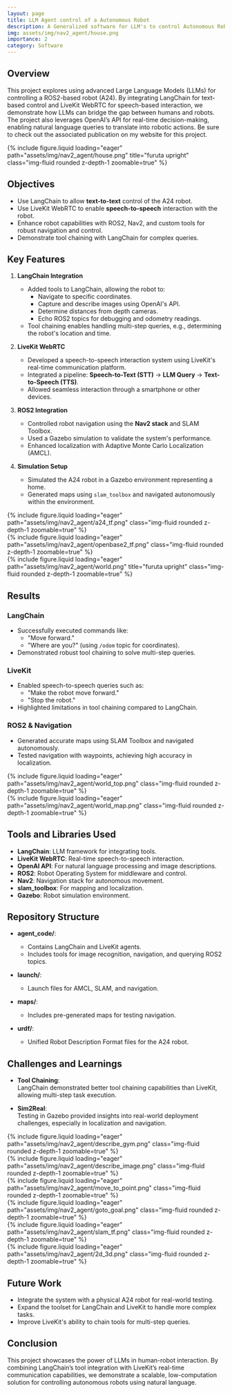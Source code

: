 ```yaml
---
layout: page
title: LLM Agent control of a Autonomous Robot
description: A Generalized software for LLM's to control Autonomous Robots using Langchain and webRTC based Realtime Communication
img: assets/img/nav2_agent/house.png
importance: 2
category: Software
---
```


## Overview

This project explores using advanced Large Language Models (LLMs) for controlling a ROS2-based robot (A24). By integrating LangChain for text-based control and LiveKit WebRTC for speech-based interaction, we demonstrate how LLMs can bridge the gap between humans and robots. The project also leverages OpenAI’s API for real-time decision-making, enabling natural language queries to translate into robotic actions. Be sure to check out the associated publication on my website for this project.

<div class="row">
    <div class="col-sm mt-3 mt-md-0">
        {% include figure.liquid loading="eager" path="assets/img/nav2_agent/house.png" title="furuta upright" class="img-fluid rounded z-depth-1 zoomable=true" %}
    </div>
</div>

## Objectives

- Use LangChain to allow **text-to-text** control of the A24 robot.  
- Use LiveKit WebRTC to enable **speech-to-speech** interaction with the robot.  
- Enhance robot capabilities with ROS2, Nav2, and custom tools for robust navigation and control.  
- Demonstrate tool chaining with LangChain for complex queries.

## Key Features

1. **LangChain Integration**  
   - Added tools to LangChain, allowing the robot to:  
     - Navigate to specific coordinates.  
     - Capture and describe images using OpenAI's API.  
     - Determine distances from depth cameras.  
     - Echo ROS2 topics for debugging and odometry readings.  
   - Tool chaining enables handling multi-step queries, e.g., determining the robot's location and time.  

2. **LiveKit WebRTC**  
   - Developed a speech-to-speech interaction system using LiveKit's real-time communication platform.  
   - Integrated a pipeline: **Speech-to-Text (STT)** → **LLM Query** → **Text-to-Speech (TTS)**.  
   - Allowed seamless interaction through a smartphone or other devices.  

3. **ROS2 Integration**  
   - Controlled robot navigation using the **Nav2 stack** and SLAM Toolbox.  
   - Used a Gazebo simulation to validate the system's performance.  
   - Enhanced localization with Adaptive Monte Carlo Localization (AMCL).  

4. **Simulation Setup**  
   - Simulated the A24 robot in a Gazebo environment representing a home.  
   - Generated maps using `slam_toolbox` and navigated autonomously within the environment.

<div class="row mt-3">
    <div class="col-sm mt-3 mt-md-0">
        {% include figure.liquid loading="eager" path="assets/img/nav2_agent/a24_tf.png" class="img-fluid rounded z-depth-1 zoomable=true" %}
    </div>
    <div class="col-sm mt-3 mt-md-0">
        {% include figure.liquid loading="eager" path="assets/img/nav2_agent/openbase2_tf.png" class="img-fluid rounded z-depth-1 zoomable=true" %}
    </div>
</div>

<div class="row">
    <div class="col-sm mt-3 mt-md-0">
        {% include figure.liquid loading="eager" path="assets/img/nav2_agent/world.png" title="furuta upright" class="img-fluid rounded z-depth-1 zoomable=true" %}
    </div>
</div>

## Results

### LangChain
- Successfully executed commands like:
  - "Move forward."
  - "Where are you?" (using `/odom` topic for coordinates).
- Demonstrated robust tool chaining to solve multi-step queries.

### LiveKit
- Enabled speech-to-speech queries such as:
  - "Make the robot move forward."
  - "Stop the robot."
- Highlighted limitations in tool chaining compared to LangChain.

### ROS2 & Navigation
- Generated accurate maps using SLAM Toolbox and navigated autonomously.  
- Tested navigation with waypoints, achieving high accuracy in localization.

<div class="row mt-3">
    <div class="col-sm mt-3 mt-md-0">
        {% include figure.liquid loading="eager" path="assets/img/nav2_agent/world_top.png" class="img-fluid rounded z-depth-1 zoomable=true" %}
    </div>
    <div class="col-sm mt-3 mt-md-0">
        {% include figure.liquid loading="eager" path="assets/img/nav2_agent/world_map.png" class="img-fluid rounded z-depth-1 zoomable=true" %}
    </div>
</div>

## Tools and Libraries Used

- **LangChain**: LLM framework for integrating tools.  
- **LiveKit WebRTC**: Real-time speech-to-speech interaction.  
- **OpenAI API**: For natural language processing and image descriptions.  
- **ROS2**: Robot Operating System for middleware and control.  
- **Nav2**: Navigation stack for autonomous movement.  
- **slam_toolbox**: For mapping and localization.  
- **Gazebo**: Robot simulation environment.  

## Repository Structure

- **agent_code/**:  
  - Contains LangChain and LiveKit agents.  
  - Includes tools for image recognition, navigation, and querying ROS2 topics.  

- **launch/**:  
  - Launch files for AMCL, SLAM, and navigation.  

- **maps/**:  
  - Includes pre-generated maps for testing navigation.  

- **urdf/**:  
  - Unified Robot Description Format files for the A24 robot.  

## Challenges and Learnings

- **Tool Chaining**:  
  LangChain demonstrated better tool chaining capabilities than LiveKit, allowing multi-step task execution.  

- **Sim2Real**:  
  Testing in Gazebo provided insights into real-world deployment challenges, especially in localization and navigation.

<div class="row mt-3">
    <div class="col-sm mt-3 mt-md-0">
        {% include figure.liquid loading="eager" path="assets/img/nav2_agent/describe_gym.png" class="img-fluid rounded z-depth-1 zoomable=true" %}
    </div>
    <div class="col-sm mt-3 mt-md-0">
        {% include figure.liquid loading="eager" path="assets/img/nav2_agent/describe_image.png" class="img-fluid rounded z-depth-1 zoomable=true" %}
    </div>
</div>
<div class="row mt-3">
    <div class="col-sm mt-3 mt-md-0">
        {% include figure.liquid loading="eager" path="assets/img/nav2_agent/move_to_point.png" class="img-fluid rounded z-depth-1 zoomable=true" %}
    </div>
    <div class="col-sm mt-3 mt-md-0">
        {% include figure.liquid loading="eager" path="assets/img/nav2_agent/goto_goal.png" class="img-fluid rounded z-depth-1 zoomable=true" %}
    </div>
</div>

<div class="row mt-3">
    <div class="col-sm mt-3 mt-md-0">
        {% include figure.liquid loading="eager" path="assets/img/nav2_agent/slam_tf.png" class="img-fluid rounded z-depth-1 zoomable=true" %}
    </div>
    <div class="col-sm mt-3 mt-md-0">
        {% include figure.liquid loading="eager" path="assets/img/nav2_agent/2d_3d.png" class="img-fluid rounded z-depth-1 zoomable=true" %}
    </div>
</div>

## Future Work

- Integrate the system with a physical A24 robot for real-world testing.  
- Expand the toolset for LangChain and LiveKit to handle more complex tasks.  
- Improve LiveKit's ability to chain tools for multi-step queries.

## Conclusion

This project showcases the power of LLMs in human-robot interaction. By combining LangChain’s tool integration with LiveKit’s real-time communication capabilities, we demonstrate a scalable, low-computation solution for controlling autonomous robots using natural language.
